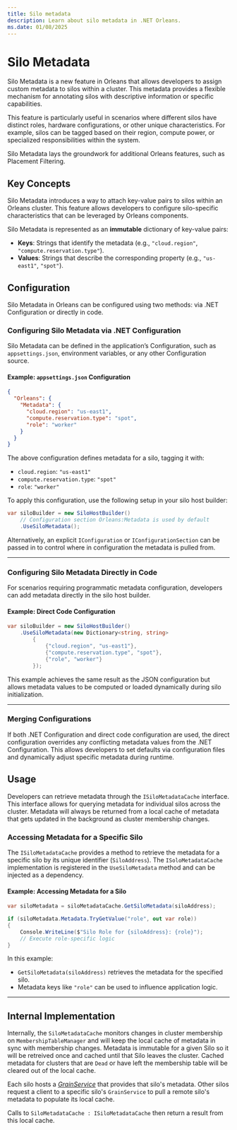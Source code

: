 ```yaml
---
title: Silo metadata
description: Learn about silo metadata in .NET Orleans.
ms.date: 01/08/2025
---
```


# Silo Metadata

Silo Metadata is a new feature in Orleans that allows developers to assign custom metadata to silos within a cluster. This metadata provides a flexible mechanism for annotating silos with descriptive information or specific capabilities.

This feature is particularly useful in scenarios where different silos have distinct roles, hardware configurations, or other unique characteristics. For example, silos can be tagged based on their region, compute power, or specialized responsibilities within the system.

Silo Metadata lays the groundwork for additional Orleans features, such as Placement Filtering.

## Key Concepts

Silo Metadata introduces a way to attach key-value pairs to silos within an Orleans cluster. This feature allows developers to configure silo-specific characteristics that can be leveraged by Orleans components.

Silo Metadata is represented as an **immutable** dictionary of key-value pairs:

- **Keys**: Strings that identify the metadata (e.g., `"cloud.region"`, `"compute.reservation.type"`).
- **Values**: Strings that describe the corresponding property (e.g., `"us-east1"`, `"spot"`).

## Configuration

Silo Metadata in Orleans can be configured using two methods: via .NET Configuration or directly in code.

### **Configuring Silo Metadata via .NET Configuration**

Silo Metadata can be defined in the application’s Configuration, such as `appsettings.json`, environment variables, or any other Configuration source.

#### Example: `appsettings.json` Configuration

```json
{
  "Orleans": {
    "Metadata": {
      "cloud.region": "us-east1",
      "compute.reservation.type": "spot",
      "role": "worker"
    }
  }
}
```

The above configuration defines metadata for a silo, tagging it with:

- `cloud.region`: `"us-east1"`
- `compute.reservation.type`: `"spot"`
- `role`: `"worker"`

To apply this configuration, use the following setup in your silo host builder:

```csharp
var siloBuilder = new SiloHostBuilder()
    // Configuration section Orleans:Metadata is used by default
    .UseSiloMetadata();
```

Alternatively, an explicit `IConfiguration` or `IConfigurationSection` can be passed in to control where in configuration the metadata is pulled from.

---

### **Configuring Silo Metadata Directly in Code**

For scenarios requiring programmatic metadata configuration, developers can add metadata directly in the silo host builder.

#### Example: Direct Code Configuration

```csharp
var siloBuilder = new SiloHostBuilder()
    .UseSiloMetadata(new Dictionary<string, string>
        {
            {"cloud.region", "us-east1"},
            {"compute.reservation.type", "spot"},
            {"role", "worker"}
        });
```

This example achieves the same result as the JSON configuration but allows metadata values to be computed or loaded dynamically during silo initialization.

---

### **Merging Configurations**

If both .NET Configuration and direct code configuration are used, the direct configuration overrides any conflicting metadata values from the .NET Configuration. This allows developers to set defaults via configuration files and dynamically adjust specific metadata during runtime.

## Usage

Developers can retrieve metadata through the `ISiloMetadataCache` interface. This interface allows for querying metadata for individual silos across the cluster. Metadata will always be returned from a local cache of metadata that gets updated in the background as cluster membership changes.

### **Accessing Metadata for a Specific Silo**

The `ISiloMetadataCache` provides a method to retrieve the metadata for a specific silo by its unique identifier (`SiloAddress`). The `ISoloMetadataCache` implementation is registered in the `UseSiloMetadata` method and can be injected as a dependency.

#### Example: Accessing Metadata for a Silo

```csharp
var siloMetadata = siloMetadataCache.GetSiloMetadata(siloAddress);

if (siloMetadata.Metadata.TryGetValue("role", out var role))
{
    Console.WriteLine($"Silo Role for {siloAddress}: {role}");
    // Execute role-specific logic
}
```

In this example:

- `GetSiloMetadata(siloAddress)` retrieves the metadata for the specified silo.
- Metadata keys like `"role"` can be used to influence application logic.

---

## Internal Implementation

Internally, the `SiloMetadataCache` monitors changes in cluster membership on `MembershipTableManager` and will keep the local cache of metadata in sync with membership changes. Metadata is immutable for a given Silo so it will be retreived once and cached until that Silo leaves the cluster. Cached metadata for clusters that are `Dead` or have left the membership table will be cleared out of the local cache.

Each silo hosts a [*GrainService*](../grains/grainservices.md) that provides that silo's metadata. Other silos request a client to a specific silo's `GrainService` to pull a remote silo's metadata to populate its local cache.

Calls to `SiloMetadataCache : ISiloMetadataCache` then return a result from this local cache.